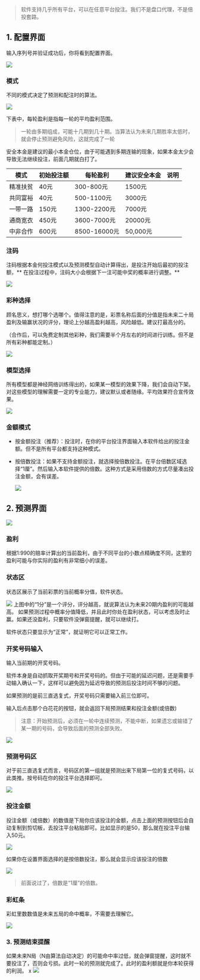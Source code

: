   
> 软件支持几乎所有平台，可以在任意平台投注。我们不是盘口代理，不是倍投套路。

## 1. 配置界面

  
输入序列号并验证成功后，你将看到配置界面。

![](attachment/79cfcfdb163ae244e5df9671d677260e.png)

### 模式

不同的模式决定了预测和配注时的算法。

![](attachment/79c18186b92d57c510f6e284b83e68b0.png)

下表中，每轮盈利是指每一轮的平均盈利范围。

> 一轮由多期组成，可能十几期到几十期。当算法认为未来几期胜率太低时，就会停止预测避免风险，这就完成了一轮

安全本金是建议的最小本金仓位，由于可能遇到多期连输的现象，如果本金太少会导致无法继续投注，前面几期就白打了。

  
| 模式 | 初始投注额 | 每轮盈利 | 建议安全本金 | 说明 |
| ---- | :----- | ---------- | ------ | --------------------------- |
| 精准扶贫 | 40元 | 300-800元 | 1500元 | |
| 共同富裕 | 40元 | 500-1100元 | 3000元 | |
| 一带一路 | 150元 | 1300-2200元 | 7000元 |  |
| 通商宽衣 | 450元 | 3600-7000元 | 20000元 | |
| 中非合作 | 600元 | 8500-16000元 | 50,000元 | |

### 注码

注码根据本金何投注模式以及预测模型自动计算得出，是投注开始后最初的投注额，** 在投注过程中，注码大小会根据下一注可能中奖的概率进行调整。**


![](attachment/3cd26ecdcb7ee745296f2acf8a904318.png)

  
### 彩种选择
  
顾名思义，想打哪个选哪个。值得注意的是，彩票名称后面的分值是指未来二十局盈利及输赢状况的评分，理论上分越高盈利越高，风险越低。建议打最高分的。

（合作后，可以免费定制其他彩种，我们需要半个月左右的时间进行训练。但不是所有彩种都能定制。）

![](attachment/f707324793d91cee57f31f2e3b986993.png)
  

### 模型选择

所有模型都是神经网络训练得出的，如果某一模型的效果下降，我们会自动下架。对这些模型的理解需要一定的专业能力，建议默认或者随缘。平均效果符合宣传效果。

![](attachment/6d7e1c1aefcdc8c40fa132c0d562332d.png)

### 金额模式

- 按金额投注（推荐）：投注时，在你的平台投注界面输入本软件给出的投注金额。但不是所有平台都支持这种模式。
- 按倍数投注：如果不支持金额投注，就选择按倍数投注。在平台倍数区域选择“1厘”。然后输入本软件提供的倍数。这种方式是采用倍数的方式尽量凑出投注金额，会有误差。
  
  ![](attachment/4a25f2cd9190948f413d4422db3c386a.png)

## 2. 预测界面

![](attachment/f6efa53fd7fa2fdfc8063ee9e0df9e3e.png)
  

### 盈利

根据1:990的赔率计算出的当前盈利，由于不同平台的小数点精确度不同，这里的盈利可能与你实际的盈利有非常细小的误差。

### 状态区

状态区展示了当前彩票的当前概率分值，软件状态。

  ![](attachment/dd0a9e8b79b11c7cd36a730ce0e20d0e.png)
上图中的“1分”是一个评分，评分越高，就说算法认为未来20期内盈利的可能越高。
如果预测过程中概率分值降低，并且此时你处在盈利状态，可以考虑及时止赢。如果还没盈利，只要软件没弹窗提醒，就可以继续打。


软件状态只要显示为“正常”，就证明它可以正常工作。


### 开奖号码输入


输入当前期的开奖号码。

软件本身是自动抓取开奖期号和开奖号码的。但由于可能的延迟问题，还是需要手动输入确认一下，这样可以避免因为延迟导致的预测后投注时间不够的问题。

如果预测的是前三直选复式，开奖号码只需要输入前三位即可。

输入后点击那个白花花的按钮，就会返回下局预测结果和投注金额(或倍数)

> 注意：开始预测后，必须在一轮中连续预测，不能中断，如果遗忘或输错了某一期的号码，会导致后面的预测全部失败。  

![](attachment/ab94c78826c6089b92fb79febb704a3e.png)

  
### 预测号码区

对于前三直选复式而言，号码区的第一组就是预测出来下局第一位的复式号码，以此类推。按号码在你的投注平台选择即可。


![](attachment/c4fc692aaf84b4a79d070969f5aa043a.png)

  
### 投注金额

投注金额（或倍数）的数值是下局你应该投注的金额，点击上面的预测按钮后会自动复制到剪切板，去投注平台粘贴即可。比如显示的是50，那么就在投注平台输入50元。

![](attachment/968c7933084cad93a7290d0dc380d932.png)

如果你在设置界面选择的是按倍数投注，那么就会显示应该投注的倍数

![](attachment/b618c11fd2b9407c268828baf5376f87.png)

> 前面说过了，倍数是“1厘”的倍数。

  
  

### 彩虹条

彩虹里数数值是未来五局的命中概率，不需要去理解它。

![](attachment/c0297751759b2e569e9daf67321973fe.png)


### 3. 预测结束提醒

如果未来N局（N由算法自动决定）的可能命中率过低，就会弹窗提醒，这时就不要投注了，否则会亏损。此时一轮的预测就完成了。此时的盈利额就是你本轮获得的利润。
  x
![](attachment/80a17db4fda45a45bc90b8432a373fe6.png)